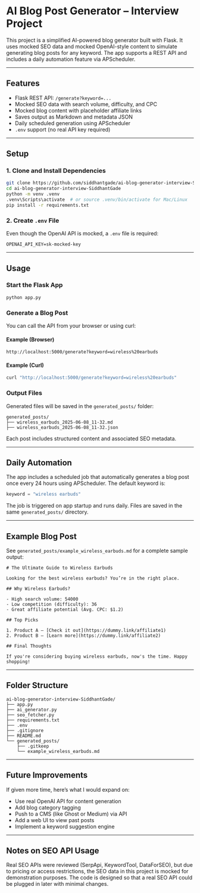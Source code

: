 # AI Blog Post Generator – Interview Project

This project is a simplified AI-powered blog generator built with Flask. It uses mocked SEO data and mocked OpenAI-style content to simulate generating blog posts for any keyword. The app supports a REST API and includes a daily automation feature via APScheduler.

---

## Features

* Flask REST API: `/generate?keyword=...`
* Mocked SEO data with search volume, difficulty, and CPC
* Mocked blog content with placeholder affiliate links
* Saves output as Markdown and metadata JSON
* Daily scheduled generation using APScheduler
* `.env` support (no real API key required)

---

## Setup

### 1. Clone and Install Dependencies

```bash
git clone https://github.com/siddhantgade/ai-blog-generator-interview-SiddhantGade.git
cd ai-blog-generator-interview-SiddhantGade
python -m venv .venv
.venv\Scripts\activate  # or source .venv/bin/activate for Mac/Linux
pip install -r requirements.txt
```

### 2. Create `.env` File

Even though the OpenAI API is mocked, a `.env` file is required:

```
OPENAI_API_KEY=sk-mocked-key
```

---

## Usage

### Start the Flask App

```bash
python app.py
```

### Generate a Blog Post

You can call the API from your browser or using curl:

#### Example (Browser)

```
http://localhost:5000/generate?keyword=wireless%20earbuds
```

#### Example (Curl)

```bash
curl "http://localhost:5000/generate?keyword=wireless%20earbuds"
```

### Output Files

Generated files will be saved in the `generated_posts/` folder:

```
generated_posts/
├── wireless_earbuds_2025-06-08_11-32.md
├── wireless_earbuds_2025-06-08_11-32.json
```

Each post includes structured content and associated SEO metadata.

---

## Daily Automation

The app includes a scheduled job that automatically generates a blog post once every 24 hours using APScheduler. The default keyword is:

```python
keyword = "wireless earbuds"
```

The job is triggered on app startup and runs daily. Files are saved in the same `generated_posts/` directory.

---

## Example Blog Post

See `generated_posts/example_wireless_earbuds.md` for a complete sample output:

```
# The Ultimate Guide to Wireless Earbuds

Looking for the best wireless earbuds? You’re in the right place.

## Why Wireless Earbuds?

- High search volume: 54000
- Low competition (difficulty): 36
- Great affiliate potential (Avg. CPC: $1.2)

## Top Picks

1. Product A – [Check it out](https://dummy.link/affiliate1)  
2. Product B – [Learn more](https://dummy.link/affiliate2)

## Final Thoughts

If you're considering buying wireless earbuds, now's the time. Happy shopping!
```

---

## Folder Structure

```
ai-blog-generator-interview-SiddhantGade/
├── app.py
├── ai_generator.py
├── seo_fetcher.py
├── requirements.txt
├── .env
├── .gitignore
├── README.md
└── generated_posts/
    ├── .gitkeep
    └── example_wireless_earbuds.md
```

---

## Future Improvements

If given more time, here’s what I would expand on:

* Use real OpenAI API for content generation
* Add blog category tagging
* Push to a CMS (like Ghost or Medium) via API
* Add a web UI to view past posts
* Implement a keyword suggestion engine

---

## Notes on SEO API Usage

Real SEO APIs were reviewed (SerpApi, KeywordTool, DataForSEO), but due to pricing or access restrictions, the SEO data in this project is mocked for demonstration purposes. The code is designed so that a real SEO API could be plugged in later with minimal changes.
